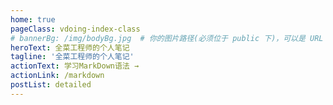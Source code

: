 ```yaml
---
home: true
pageClass: vdoing-index-class
# bannerBg: /img/bodyBg.jpg  # 你的图片路径(必须位于 public 下)，可以是 URL
heroText: 全菜工程师的个人笔记
tagline: '全菜工程师的个人笔记'
actionText: 学习MarkDown语法 →
actionLink: /markdown
postList: detailed
---
```



<ClientOnly>
  <IndexBigImg />
  <Fantasy index="true" />
</ClientOnly>





